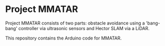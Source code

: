 # Project MMATAR

Project MMATAR consists of two parts: obstacle avoidance using a 'bang-bang' controller via ultrasonic sensors and Hector SLAM via a LiDAR.

This repository contains the Arduino code for MMATAR.

